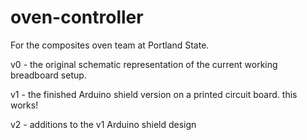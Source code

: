 oven-controller
===============

For the composites oven team at Portland State. 

v0 - the original schematic representation of the current working breadboard setup.

v1 - the finished Arduino shield version on a printed circuit board. this works! 

v2 - additions to the v1 Arduino shield design
